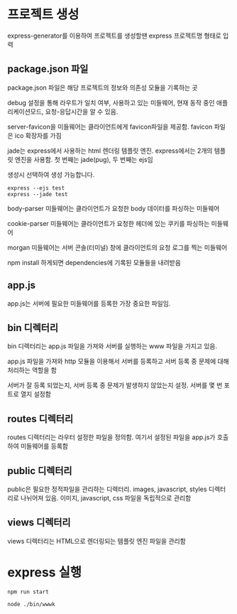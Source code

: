 # 프로젝트 생성

express-generator를 이용하여 프로젝트를 생성할땐 express 프로젝트명 형태로 입력

## package.json 파일

package.json 파일은 해당 프로젝트의 정보와 의존성 모듈을 기록하는 곳

debug 설정을 통해 라우트가 일치 여부, 사용하고 있는 미들웨어, 현재 동작 중인 애플리케이션모드, 요청-응답시간을 알 수 있음.

server-favicon을 미들웨어는 클라이언트에게 favicon파일을 제공함. favicon 파일은 ico 확장자를 가짐

jade는 express에서 사용하는 html 렌더링 템플릿 엔진. express에서는 2개의 템플릿 엔진을 사용함. 첫 번째는 jade(pug), 두 번째는 ejs임

생성시 선택하여 생성 가능합니다.
```
express --ejs test
express --jade test
```

body-parser 미들웨어는 클라이언트가 요청한 body 데이터를 파싱하는 미들웨어

cookie-parser 미들웨어는 클라이언트가 요청한 헤더에 있는 쿠키를 파싱하는 미들웨어

morgan 미들웨어는 서버 콘솔(터미널) 창에 클라이언트의 요청 로그를 찍는 미들웨어

npm install 하게되면 dependencies에 기록된 모듈들을 내려받음

## app.js

app.js는 서버에 필요한 미들웨어를 등록한 가장 중요한 파일임.

## bin 디렉터리

bin 디렉터리는 app.js 파일을 가져와 서버를 실행하는 www 파일을 가지고 있음.

app.js 파일을 가져와 http 모듈을 이용해서 서버를 등록하고 서버 등록 중 문제에 대해 처리하는 역할을 함

서버가 잘 등록 되었는지, 서버 등록 중 문제가 발생하지 않았는지 설정. 서버를 몇 번 포트로 열지 설정함

## routes 디렉터리

routes 디렉터리는 라우터 설정한 파일을 정의함. 여기서 설정된 파일을 app.js가 호출하여 미들웨어를 등록함

## public 디렉터리

public은 필요한 정적파일을 관리하는 디렉터리. images, javascript, styles 디렉터리로 나뉘어져 있음. 이미지, javascript, css 파일을 독립적으로 관리함

## views 디렉터리

views 디렉터리는 HTML으로 렌더링되는 템플릿 엔진 파일을 관리함

# express 실행

```
npm run start

node ./bin/wwwk
```

